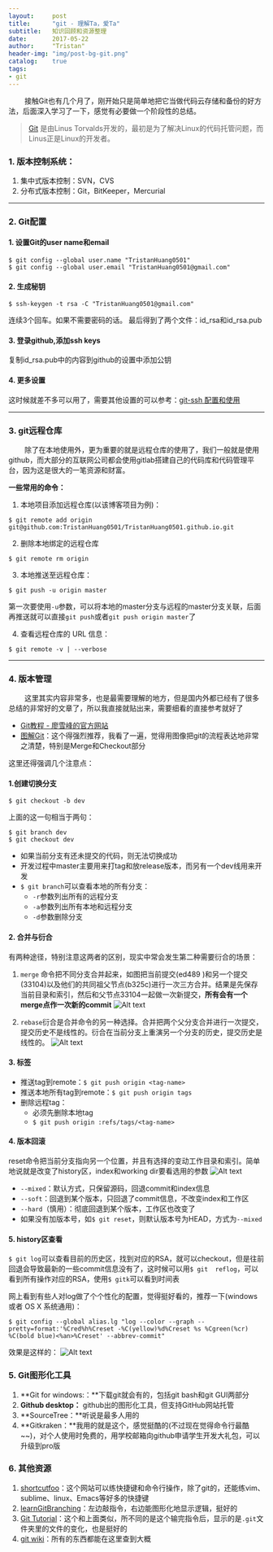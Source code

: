```yaml
---
layout:     post
title:      "git - 理解Ta，爱Ta"
subtitle:   知识回顾和资源整理
date:       2017-05-22
author:     "Tristan"
header-img: "img/post-bg-git.png"
catalog:    true
tags:
- git
---
```



&#160; &#160; &#160; &#160; 接触Git也有几个月了，刚开始只是简单地把它当做代码云存储和备份的好方法，后面深入学习了一下，感觉有必要做一个阶段性的总结。

> [Git](git-scm.com) 是由Linus Torvalds开发的，最初是为了解决Linux的代码托管问题，而Linus正是Linux的开发者。

### 1. 版本控制系统：

1. 集中式版本控制：SVN，CVS
2. 分布式版本控制：Git，BitKeeper，Mercurial

-----

### 2. Git配置

#### 1. 设置Git的user name和email
```
$ git config --global user.name "TristanHuang0501"
$ git config --global user.email "TristanHuang0501@gmail.com"
```

#### 2. 生成秘钥
```
$ ssh-keygen -t rsa -C "TristanHuang0501@gmail.com"
```
连续3个回车。如果不需要密码的话。
最后得到了两个文件：id_rsa和id_rsa.pub

#### 3. 登录github,添加ssh keys
复制id_rsa.pub中的内容到github的设置中添加公钥

#### 4. 更多设置
这时候就差不多可以用了，需要其他设置的可以参考：[git-ssh 配置和使用](https://segmentfault.com/a/1190000002645623)

---

### 3. git远程仓库
&#160; &#160; &#160; &#160; 除了在本地使用外，更为重要的就是远程仓库的使用了，我们一般就是使用github，而大部分的互联网公司都会使用gitlab搭建自己的代码库和代码管理平台，因为这是很大的一笔资源和财富。

**一些常用的命令：**
1. 本地项目添加远程仓库(以该博客项目为例)：
```
$ git remote add origin git@github.com:TristanHuang0501/TristanHuang0501.github.io.git
```
2. 删除本地绑定的远程仓库
```
$ git remote rm origin
```
3. 本地推送至远程仓库：
```
$ git push -u origin master
```
 第一次要使用`-u`参数，可以将本地的master分支与远程的master分支关联，后面再推送就可以直接`git push`或者`git push origin master`了

4. 查看远程仓库的 URL 信息：
```
$ git remote -v | --verbose
```

------

### 4. 版本管理
&#160; &#160; &#160; &#160; 这里其实内容非常多，也是最需要理解的地方，但是国内外都已经有了很多总结的非常好的文章了，所以我直接就贴出来，需要细看的直接参考就好了
- [Git教程 - 廖雪峰的官方网站](http://www.liaoxuefeng.com/wiki/0013739516305929606dd18361248578c67b8067c8c017b000)
- [图解Git](http://marklodato.github.io/visual-git-guide/index-zh-cn.html)：这个得强烈推荐，我看了一遍，觉得用图像把git的流程表达地非常之清楚，特别是Merge和Checkout部分


这里还得强调几个注意点：
#### 1.创建切换分支
```
$ git checkout -b dev
```
上面的这一句相当于两句：
```
$ git branch dev
$ git checkout dev
```
- 如果当前分支有还未提交的代码，则无法切换成功
- 开发过程中master主要用来打tag和放release版本，而另有一个dev线用来开发
- `$ git branch`可以查看本地的所有分支：
	- `-r`参数列出所有的远程分支
	- `-a`参数列出所有本地和远程分支
	- `-d`参数删除分支

#### 2.  合并与衍合
有两种途径，特别注意这两者的区别，现实中常会发生第二种需要衍合的场景：
1. `merge` 命令把不同分支合并起来，如图把当前提交(ed489 )和另一个提交(33104)以及他们的共同祖父节点(b325c)进行一次三方合并。结果是先保存当前目录和索引，然后和父节点33104一起做一次新提交，**所有会有一个merge点作一次新的commit**
![Alt text](http://oqcr9s3uf.bkt.clouddn.com/post-mt-merge.png)

2. `rebase`衍合是合并命令的另一种选择。合并把两个父分支合并进行一次提交，提交历史不是线性的。衍合在当前分支上重演另一个分支的历史，提交历史是线性的。 
![Alt text](http://oqcr9s3uf.bkt.clouddn.com/post-mt-rebase.png)

#### 3. 标签
- 推送tag到remote：`$ git push origin <tag-name>`
- 推送本地所有tag到remote：`$ git push origin tags`
- 删除远程tag：
	- 必须先删除本地tag
	- `$ git push origin :refs/tags/<tag-name>`


#### 4. 版本回滚
reset命令把当前分支指向另一个位置，并且有选择的变动工作目录和索引。简单地说就是改变了history区，index和working dir要看选用的参数
![Alt text](http://oqcr9s3uf.bkt.clouddn.com/post-mt-reset.png)
- `--mixed`：默认方式，只保留源码，回退commit和index信息
- `--soft`：回退到某个版本，只回退了commit信息，不改变index和工作区
- `--hard`（慎用）：彻底回退到某个版本，工作区也改变了
- 如果没有加版本号，如`$ git reset`，则默认版本号为HEAD，方式为`--mixed`

#### 5. history区查看
`$ git log`可以查看目前的历史区，找到对应的RSA，就可以checkout，但是往前回退会导致最新的一些commit信息没有了，这时候可以用`$ git  reflog`，可以看到所有操作对应的RSA，使用`$ gitk`可以看到时间表

网上看到有些人对log做了个个性化的配置，觉得挺好看的，推荐一下(windows 或者 OS X 系统通用)：
```
$ git config --global alias.lg "log --color --graph --pretty=format:'%Cred%h%Creset -%C(yellow)%d%Creset %s %Cgreen(%cr) %C(bold blue)<%an>%Creset' --abbrev-commit"
```

效果是这样的：
![Alt text](http://oqcr9s3uf.bkt.clouddn.com/post-mt-log.png)


### 5. Git图形化工具
1. **Git for windows:：**下载git就会有的，包括git bash和git GUI两部分
2. **Github desktop：** github出的图形化工具，但支持GitHub网站托管
3. **SourceTree：**听说是最多人用的
4. **Gitkraken：**我用的就是这个，感觉挺酷的(不过现在觉得命令行最酷~~)，对个人使用时免费的，用学校邮箱向github申请学生开发大礼包，可以升级到pro版


### 6. 其他资源
1. [shortcutfoo](https://www.shortcutfoo.com/)：这个网站可以练快捷键和命令行操作，除了git的，还能练vim、sublime、linux、Emacs等好多的快捷键
2. [learnGitBranching](http://learngitbranching.js.org/)：左边敲指令，右边能图形化地显示逻辑，挺好的
3. [Git Tutorial](https://try.github.io/levels/1/challenges/2)：这个和上面类似，所不同的是这个输完指令后，显示的是`.git`文件夹里的文件的变化，也是挺好的
4. [git wiki](https://git.wiki.kernel.org/index.php/Main_Page)：所有的东西都能在这里查到大概